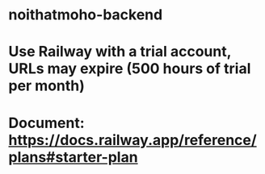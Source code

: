 # noithatmoho-backend 
# Use Railway with a trial account, URLs may expire (500 hours of trial per month)
# Document: https://docs.railway.app/reference/plans#starter-plan
